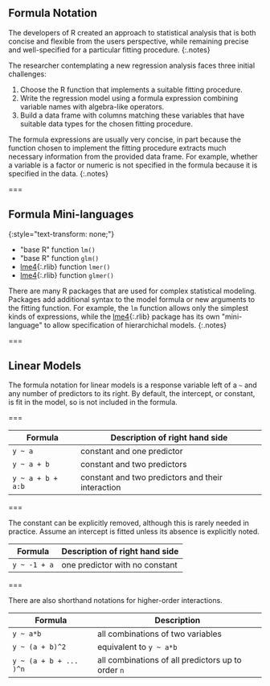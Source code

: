 ---
---

## Formula Notation

The developers of R created an approach to statistical analysis that is both
concise and flexible from the users perspective, while remaining precise and
well-specified for a particular fitting procedure.
{:.notes}

The researcher contemplating a new regression analysis faces three initial
challenges:

1. Choose the R function that implements a suitable fitting procedure.
1. Write the regression model using a formula expression combining
variable names with algebra-like operators.
1. Build a data frame with columns matching these variables that have suitable
data types for the chosen fitting procedure.

The formula expressions are usually very concise, in part because the function
chosen to implement the fitting procedure extracts much necessary information
from the provided data frame. For example, whether a variable is a factor or
numeric is not specified in the formula because it is specified in the data.
{:.notes}

===

## Formula Mini-languages
{:style="text-transform: none;"}

- "base R" function `lm()`
- "base R" function `glm()`
- [lme4](){:.rlib} function `lmer()`
- [lme4](){:.rlib} function `glmer()`

There are many R packages that are used for complex statistical modeling. Packages add additional syntax to the model formula or new
arguments to the fitting function. For example, the `lm` function allows only the simplest
kinds of expressions, while the [lme4](){:.rlib} package has its own
"mini-language" to allow specification of hierarchichal models.
{:.notes}

===

## Linear Models

The formula notation for linear models is a response variable left of a `~` and any number of predictors to its right. By default, the intercept, or constant, is fit in the model, so is not included in the formula. 

===

| Formula           | Description of right hand side |
|-------------------|-------------|
| `y ~ a`           | constant and one predictor |
| `y ~ a + b`       | constant and two predictors |
| `y ~ a + b + a:b` | constant and two predictors and their interaction |

===

The constant can be explicitly removed, although this is rarely
needed in practice. Assume an intercept is fitted unless its absence is explicitly noted.

| Formula      | Description of right hand side |
|--------------|-------------|
| `y ~ -1 + a` | one predictor with no constant |

===

There are also shorthand notations for higher-order interactions.

| Formula                | Description |
|------------------------|-------------|
| `y ~ a*b`              | all combinations of two variables  |
| `y ~ (a + b)^2`        | equivalent to `y ~ a*b` |
| `y ~ (a + b + ... )^n` | all combinations of all predictors up to order `n` |
